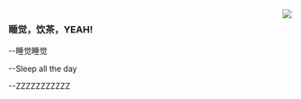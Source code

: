 
<img align="right" src="https://github-readme-stats.vercel.app/api?username=ErickG233&show_icons=true&icon_color=0000FF&text_color=718096&bg_color=ffffff&hide_title=true" />

### 睡觉，饮茶，YEAH!

--睡觉睡觉

--Sleep all the day

--ZZZZZZZZZZZ

<!--
**ErickG233/ErickG233** is a ✨ _special_ ✨ repository because its `README.md` (this file) appears on your GitHub profile.

Here are some ideas to get you started:

- 🔭 I’m currently working on ...
- 🌱 I’m currently learning ...
- 👯 I’m looking to collaborate on ...
- 🤔 I’m looking for help with ...
- 💬 Ask me about ...
- 📫 How to reach me: ...
- 😄 Pronouns: ...
- ⚡ Fun fact: ...
-->
